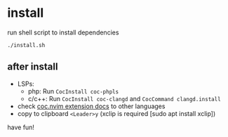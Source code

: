 # install

run shell script to install dependencies
```
./install.sh
```


## after install
- LSPs:
    - php: Run `CocInstall coc-phpls`
    - c/c++: Run `CocInstall coc-clangd` and `CocCommand clangd.install`
- check [coc.nvim extension docs](https://github.com/neoclide/coc.nvim/wiki/Using-coc-extensions#implemented-coc-extensions) to other languages
- copy to clipboard ```<Leader>y``` (xclip is required [sudo apt install xclip])

have fun!

